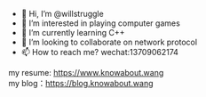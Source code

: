 - 👋 Hi, I’m @willstruggle
- 👀 I’m interested in playing computer games
- 🌱 I’m currently learning C++
- 💞️ I’m looking to collaborate on network protocol
- 📫 How to reach me? wechat:13709062174

my resume: https://www.knowabout.wang
<br>
my blog：https://blog.knowabout.wang

<!---
willstruggle/willstruggle is a ✨ special ✨ repository because its `README.md` (this file) appears on your GitHub profile.
You can click the Preview link to take a look at your changes.
--->
